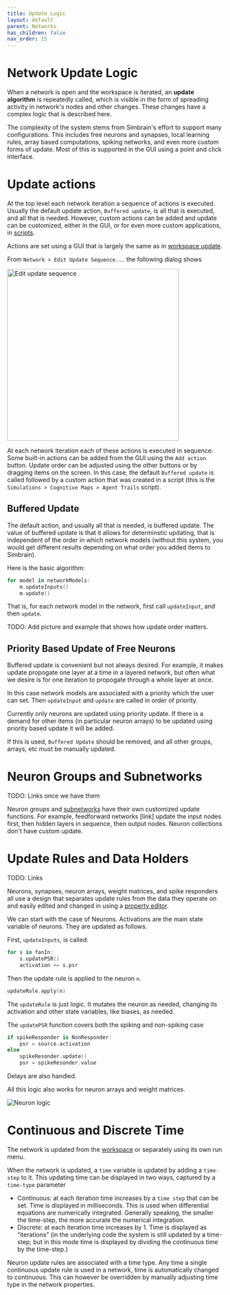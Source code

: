 ```yaml
---
title: Update Logic
layout: default
parent: Networks
has_children: false
nav_order: 15
---
```


# Network Update Logic

When a network is open and the workspace is iterated, an **update algorithm** is repeatedly called, which is visible in the form of spreading activity in network's nodes and other changes. These changes have a complex logic that is described here. 

The complexity of the system stems from Simbrain's effort to support many configurations. This includes free neurons and synapses, local learning rules, array based computations, spiking networks, and even more custom forms of update. Most of this is supported in the GUI using a point and click interface.

# Update actions

At the top level each network iteration a sequence of actions is executed. Usually the default update action, `Buffered update`, is all that is executed, and all that is needed. However, custom actions can be added and update can be customized, either in the GUI, or for even more custom applications, in [scripts](../simulations).

Actions are set using a GUI that is largely the same as in [workspace update](../workspace/update.html). 

From `Network > Edit Update Sequence...` the following dialog shows

<img src="/assets/images/networkUpdateSequence.png" alt="Edit update sequence" style="width:400px;"/>

At each network iteration each of these actions is executed in sequence. Some built-in actions can be added from the GUI using the `Add action` button. Update order can be adjusted using the other buttons or by dragging items on the screen. In this case, the default `Buffered update` is called followed by a custom action that was created in a script (this is the `Simulations > Cognitive Maps > Agent Trails` script).


## Buffered Update

The default action, and usually all that is needed, is buffered update. The value of buffered update is that it allows for determinstic updating, that is independent of the order in which network models (without this system, you would get different results depending on what order you added items to Simbrain). 

Here is the basic algorithm:

```kotlin
for model in networkModels:
	m.updateInputs()
	m.update()
```
That is, for each network model in the network, first call `updateInput`, and then `update`.

TODO: Add picture and example that shows how update order matters.

## Priority Based Update of Free Neurons

Buffered update is convenient but not always desired. For example, it makes update propogate one layer at a time in a layered network, but often what we desire is for one iteration to propogate through a whole layer at once.

In this case network models are associated with a priority which the user can set. Then `updateInput` and `update` are called in order of priority.

Currently only neurons are updated using priority update. If there is a demand for other items (in particular neuron arrays) to be updated using priority based update it will be added.

If this is used, `Buffered Update` should be removed, and all other groups, arrays, etc must be manually updated. 


# Neuron Groups and Subnetworks

TODO: Links once we have them

Neuron groups and [subnetworks](subnetworks/subnetworks.html) have their own customized update functions. For example, feedforward networks [link] update the input nodes first, then hidden layers in sequence, then  output nodes. Neuron collections don't have custom update.

# Update Rules and Data Holders

TODO: Links

Neurons, synapses, neuron arrays, weight matrices, and spike responders  all use a design that separates update rules from the data they operate on and easily edited and changed in using a [property editor](../utilities/propertEditor.html). 

We can start with the case of Neurons. Activations are the main state variable of neurons. They are updated as follows.

First, `updateInputs`, is called:

```kotlin
for s in fanIn:
	s.updatePSR()
	activation += s.psr
```
Then the update rule is applied to the neuron `n`. 
```kotlin
updateRule.apply(n)
```
The `updateRule` is just logic. It mutates the neuron as needed, changing its activation and other state variables, like biases, as needed.

The `updatePSR` function covers both the spiking and non-spiking case

```kotlin
if spikeResponder is NonResponder:
	psr = source.activation 
else
	spikeResonder.update()
	psr = spikeResonder.value
```
Delays are also handled.

All this logic also works for neuron arrays and weight matrices.

![Neuron logic](/assets/images/simbrainNeuron.png)

# Continuous and Discrete Time

<!-- Todo: Links -->

The network is updated from the [workspace](../workspace) or separately using its own run menu.

When the network is updated, a `time` variable is updated by adding a `time-step` to it. This updating time can be displayed in two ways, captured by a `time-type` parameter

- Continuous: at each iteration time increases by a `time step` that can be set. Time is displayed in milliseconds. This is used when differential equations are numerically integrated. Generally speaking, the smaller the time-step, the more accurate the numerical integration. 
- Discrete: at each iteration time increases by 1. Time is displayed as “iterations” (in the underlying code the system is still updated by a time-step; but in this mode time is displayed by dividing the continuous time by the time-step.)

Neuron update rules are associated with a time type. Any time a single continuous update rule is used in a network, time is automatically changed to continuous. This can however be overridden by manually adjusting time type in the network properties.

